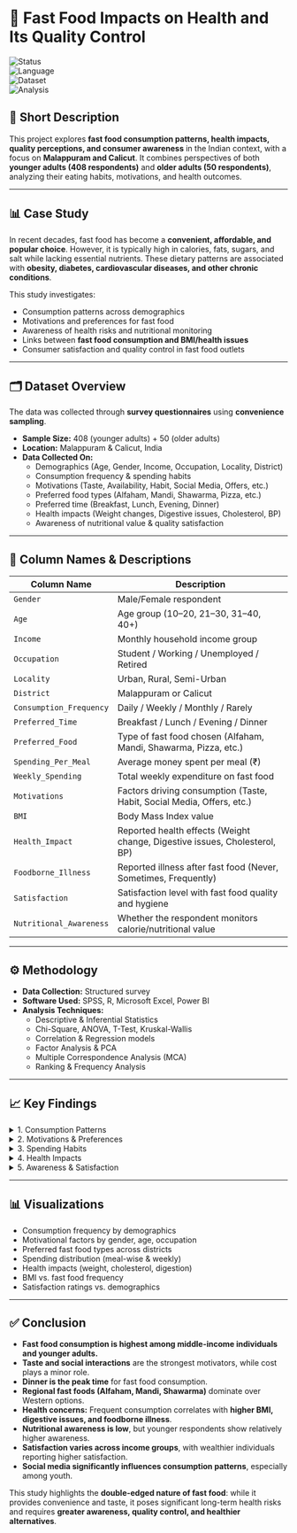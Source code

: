 # 🍔 Fast Food Impacts on Health and Its Quality Control  

![Status](https://img.shields.io/badge/Status-Completed-brightgreen)  
![Language](https://img.shields.io/badge/Language-R%20|%20SPSS%20|%20Excel%20|%20PowerBI-blue)  
![Dataset](https://img.shields.io/badge/Dataset-Survey-orange)  
![Analysis](https://img.shields.io/badge/Analysis-Statistics%20%26%20Visualization-yellow)  

## 📌 Short Description  
This project explores **fast food consumption patterns, health impacts, quality perceptions, and consumer awareness** in the Indian context, with a focus on **Malappuram and Calicut**. It combines perspectives of both **younger adults (408 respondents)** and **older adults (50 respondents)**, analyzing their eating habits, motivations, and health outcomes.  

---

## 📊 Case Study  
In recent decades, fast food has become a **convenient, affordable, and popular choice**. However, it is typically high in calories, fats, sugars, and salt while lacking essential nutrients. These dietary patterns are associated with **obesity, diabetes, cardiovascular diseases, and other chronic conditions**.  

This study investigates:  
- Consumption patterns across demographics  
- Motivations and preferences for fast food  
- Awareness of health risks and nutritional monitoring  
- Links between **fast food consumption and BMI/health issues**  
- Consumer satisfaction and quality control in fast food outlets  

---

## 🗂️ Dataset Overview  
The data was collected through **survey questionnaires** using **convenience sampling**.  

- **Sample Size:** 408 (younger adults) + 50 (older adults)  
- **Location:** Malappuram & Calicut, India  
- **Data Collected On:**  
  - Demographics (Age, Gender, Income, Occupation, Locality, District)  
  - Consumption frequency & spending habits  
  - Motivations (Taste, Availability, Habit, Social Media, Offers, etc.)  
  - Preferred food types (Alfaham, Mandi, Shawarma, Pizza, etc.)  
  - Preferred time (Breakfast, Lunch, Evening, Dinner)  
  - Health impacts (Weight changes, Digestive issues, Cholesterol, BP)  
  - Awareness of nutritional value & quality satisfaction  

---

## 📑 Column Names & Descriptions  
| Column Name            | Description                                                                 |
|-------------------------|-----------------------------------------------------------------------------|
| `Gender`               | Male/Female respondent                                                      |
| `Age`                  | Age group (10–20, 21–30, 31–40, 40+)                                        |
| `Income`               | Monthly household income group                                              |
| `Occupation`           | Student / Working / Unemployed / Retired                                    |
| `Locality`             | Urban, Rural, Semi-Urban                                                    |
| `District`             | Malappuram or Calicut                                                       |
| `Consumption_Frequency`| Daily / Weekly / Monthly / Rarely                                           |
| `Preferred_Time`       | Breakfast / Lunch / Evening / Dinner                                        |
| `Preferred_Food`       | Type of fast food chosen (Alfaham, Mandi, Shawarma, Pizza, etc.)            |
| `Spending_Per_Meal`    | Average money spent per meal (₹)                                            |
| `Weekly_Spending`      | Total weekly expenditure on fast food                                       |
| `Motivations`          | Factors driving consumption (Taste, Habit, Social Media, Offers, etc.)      |
| `BMI`                  | Body Mass Index value                                                       |
| `Health_Impact`        | Reported health effects (Weight change, Digestive issues, Cholesterol, BP)  |
| `Foodborne_Illness`    | Reported illness after fast food (Never, Sometimes, Frequently)             |
| `Satisfaction`         | Satisfaction level with fast food quality and hygiene                       |
| `Nutritional_Awareness`| Whether the respondent monitors calorie/nutritional value                    |

---

## ⚙️ Methodology  
- **Data Collection:** Structured survey  
- **Software Used:** SPSS, R, Microsoft Excel, Power BI  
- **Analysis Techniques:**  
  - Descriptive & Inferential Statistics  
  - Chi-Square, ANOVA, T-Test, Kruskal-Wallis  
  - Correlation & Regression models  
  - Factor Analysis & PCA  
  - Multiple Correspondence Analysis (MCA)  
  - Ranking & Frequency Analysis  

---

## 📈 Key Findings  
<details>
<summary>1. Consumption Patterns</summary>  
- Middle-income groups consume fast food more frequently.  
- Dinner is the most preferred meal time, followed by evening.  
- No significant gender difference in consumption frequency.  
</details>  

<details>
<summary>2. Motivations & Preferences</summary>  
- Taste is the top motivator across all demographics.  
- Males are more influenced by **habit**, while youth (21–30) are more influenced by **social media**.  
- **Alfaham, Mandi, and Shawarma** are the most preferred foods, while Pizza and Burgers are less popular.  
</details>  

<details>
<summary>3. Spending Habits</summary>  
- Most people spend **₹100–500 per meal**.  
- Weekly spending also falls in the same range.  
- Spending varies significantly by income but not by locality.  
</details>  

<details>
<summary>4. Health Impacts</summary>  
- 32% reported weight changes, 23% digestive issues, 5% cholesterol increase.  
- Frequent fast food consumers had **higher BMI values**.  
- Around **35% experienced foodborne illness** at least occasionally.  
</details>  

<details>
<summary>5. Awareness & Satisfaction</summary>  
- 91% do not consistently track nutritional intake.  
- Younger respondents are more likely to monitor nutrition.  
- Satisfaction with fast food quality differs significantly by income, but not by locality.  
</details>  

---

## 📊 Visualizations  
- Consumption frequency by demographics  
- Motivational factors by gender, age, occupation  
- Preferred fast food types across districts  
- Spending distribution (meal-wise & weekly)  
- Health impacts (weight, cholesterol, digestion)  
- BMI vs. fast food frequency  
- Satisfaction ratings vs. demographics  

---

## ✅ Conclusion  
- **Fast food consumption is highest among middle-income individuals and younger adults.**  
- **Taste and social interactions** are the strongest motivators, while cost plays a minor role.  
- **Dinner is the peak time** for fast food consumption.  
- **Regional fast foods (Alfaham, Mandi, Shawarma)** dominate over Western options.  
- **Health concerns:** Frequent consumption correlates with **higher BMI, digestive issues, and foodborne illness**.  
- **Nutritional awareness is low**, but younger respondents show relatively higher awareness.  
- **Satisfaction varies across income groups**, with wealthier individuals reporting higher satisfaction.  
- **Social media significantly influences consumption patterns**, especially among youth.  

This study highlights the **double-edged nature of fast food**: while it provides convenience and taste, it poses significant long-term health risks and requires **greater awareness, quality control, and healthier alternatives**.  
